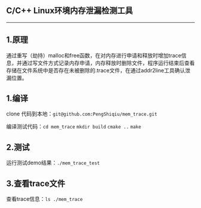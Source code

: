 ##   C/C++ Linux环境内存泄漏检测工具

------------

## 1.原理

通过重写（劫持）malloc和free函数，在对内存进行申请和释放时增加trace信息，并通过写文件方式记录内存申请，内存释放时删除文件，程序运行结束后查看存储在文件系统中是否存在未被删除的.trace文件，在通过addr2line工具确认泄漏位置。

## 1.编译

clone 代码到本地：`git@github.com:PengShiqiu/mem_trace.git`

编译测试代码：`cd mem_trace` 
            `mkdir build`
            `cmake ..`
            `make`

## 2.测试
运行测试demo结果：`./mem_trace_test `

## 3.查看trace文件
查看trace信息：`ls ./mem_trace`
